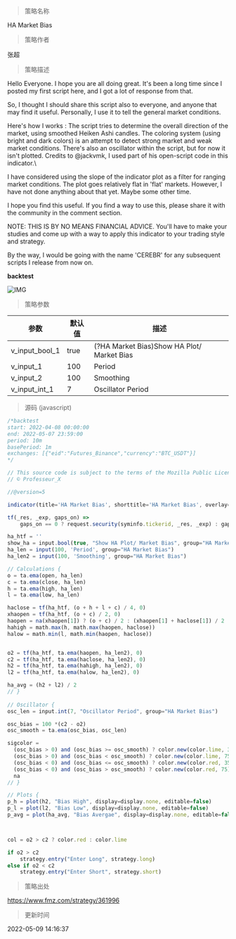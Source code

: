 
> 策略名称

HA Market Bias

> 策略作者

张超

> 策略描述

Hello Everyone. I hope you are all doing great. It's been a long time since I posted my first script here, and I got a lot of response from that.

So, I thought I should share this script also to everyone, and anyone that may find it useful. Personally, I use it to tell the general market conditions.

Here's how I works : The script tries to determine the overall direction of the market, using smoothed Heiken Ashi candles. The coloring system (using bright and dark colors) is an attempt to detect strong market and weak market conditions. There's also an oscillator within the script, but for now it isn't plotted. Credits to @jackvmk, I used part of his open-script code in this indicator.\


I have considered using the slope of the indicator plot as a filter for ranging market conditions. The plot goes relatively flat in 'flat' markets. However, I have not done anything about that yet. Maybe some other time.

I hope you find this useful. If you find a way to use this, please share it with the community in the comment section.

NOTE: THIS IS BY NO MEANS FINANCIAL ADVICE. You'll have to make your studies and come up with a way to apply this indicator to your trading style and strategy.

By the way, I would be going with the name 'CEREBR' for any subsequent scripts I release from now on.

**backtest**


 ![IMG](https://www.fmz.com/upload/asset/102d86d1df109ae1a02.png) 

> 策略参数



|参数|默认值|描述|
|----|----|----|
|v_input_bool_1|true|(?HA Market Bias)Show HA Plot/ Market Bias|
|v_input_1|100|Period|
|v_input_2|100|Smoothing|
|v_input_int_1|7|Oscillator Period|


> 源码 (javascript)

``` javascript
/*backtest
start: 2022-04-08 00:00:00
end: 2022-05-07 23:59:00
period: 10m
basePeriod: 1m
exchanges: [{"eid":"Futures_Binance","currency":"BTC_USDT"}]
*/

// This source code is subject to the terms of the Mozilla Public License 2.0 at https://mozilla.org/MPL/2.0/
// © Professeur_X

//@version=5

indicator(title='HA Market Bias', shorttitle='HA Market Bias', overlay=true)

tf(_res, _exp, gaps_on) =>
    gaps_on == 0 ? request.security(syminfo.tickerid, _res, _exp) : gaps_on == true ? request.security(syminfo.tickerid, _res, _exp, barmerge.gaps_on, barmerge.lookahead_off) : request.security(syminfo.tickerid, _res, _exp, barmerge.gaps_off, barmerge.lookahead_off)

ha_htf = ''
show_ha = input.bool(true, "Show HA Plot/ Market Bias", group="HA Market Bias")
ha_len = input(100, 'Period', group="HA Market Bias")
ha_len2 = input(100, 'Smoothing', group="HA Market Bias")

// Calculations {
o = ta.ema(open, ha_len)
c = ta.ema(close, ha_len)
h = ta.ema(high, ha_len)
l = ta.ema(low, ha_len)

haclose = tf(ha_htf, (o + h + l + c) / 4, 0)
xhaopen = tf(ha_htf, (o + c) / 2, 0)
haopen = na(xhaopen[1]) ? (o + c) / 2 : (xhaopen[1] + haclose[1]) / 2
hahigh = math.max(h, math.max(haopen, haclose))
halow = math.min(l, math.min(haopen, haclose))


o2 = tf(ha_htf, ta.ema(haopen, ha_len2), 0)
c2 = tf(ha_htf, ta.ema(haclose, ha_len2), 0)
h2 = tf(ha_htf, ta.ema(hahigh, ha_len2), 0)
l2 = tf(ha_htf, ta.ema(halow, ha_len2), 0)

ha_avg = (h2 + l2) / 2
// }
    
// Oscillator {
osc_len = input.int(7, "Oscillator Period", group="HA Market Bias")

osc_bias = 100 *(c2 - o2)
osc_smooth = ta.ema(osc_bias, osc_len)

sigcolor = 
  (osc_bias > 0) and (osc_bias >= osc_smooth) ? color.new(color.lime, 35) : 
  (osc_bias > 0) and (osc_bias < osc_smooth) ? color.new(color.lime, 75) : 
  (osc_bias < 0) and (osc_bias <= osc_smooth) ? color.new(color.red, 35) : 
  (osc_bias < 0) and (osc_bias > osc_smooth) ? color.new(color.red, 75) :
  na
// }

// Plots {
p_h = plot(h2, "Bias High", display=display.none, editable=false)
p_l = plot(l2, "Bias Low", display=display.none, editable=false)
p_avg = plot(ha_avg, "Bias Avergae", display=display.none, editable=false)



col = o2 > c2 ? color.red : color.lime

if o2 > c2
    strategy.entry("Enter Long", strategy.long)
else if o2 < c2
    strategy.entry("Enter Short", strategy.short)

```

> 策略出处

https://www.fmz.com/strategy/361996

> 更新时间

2022-05-09 14:16:37
